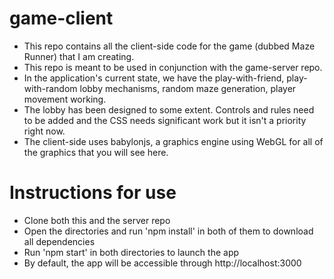 # game-client

- This repo contains all the client-side code for the game (dubbed Maze Runner) that I am creating.
- This repo is meant to be used in conjunction with the game-server repo.
- In the application's current state, we have the play-with-friend, play-with-random lobby mechanisms, random maze generation, player movement working.
- The lobby has been designed to some extent. Controls and rules need to be added and the CSS needs significant work but it isn't a priority right now.
- The client-side uses babylonjs, a graphics engine using WebGL for all of the graphics that you will see here.

# Instructions for use
- Clone both this and the server repo
- Open the directories and run 'npm install' in both of them to download all dependencies
- Run 'npm start' in both directories to launch the app
- By default, the app will be accessible through http://localhost:3000